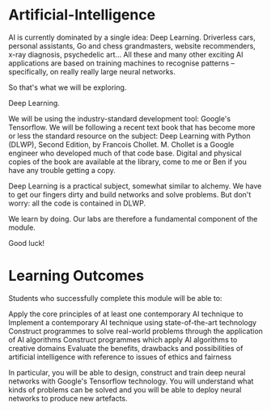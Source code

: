 # Artificial-Intelligence
AI is currently dominated by a single idea: Deep Learning. Driverless cars, personal assistants, Go and chess grandmasters, website recommenders, x-ray diagnosis, psychedelic art... All these and many other exciting AI applications are based on training machines to recognise patterns – specifically, on really really large neural networks.

So that's what we will be exploring.

Deep Learning.

We will be using the industry-standard development tool: Google's Tensorflow.
We will be following a recent text book that has become more or less the standard resource on the subject: Deep Learning with Python (DLWP), Second Edition, by Francois Chollet. M. Chollet is a Google engineer who developed much of that code base. Digital and physical copies of the book are available at the library, come to me or Ben if you have any trouble getting a copy.

Deep Learning is a practical subject, somewhat similar to alchemy. We have to get our fingers dirty and build networks and solve problems. But don't worry: all the code is contained in DLWP.

We learn by doing. Our labs are therefore a fundamental component of the module.


Good luck!

# Learning Outcomes

Students who successfully complete this module will be able to:

Apply the core principles of at least one contemporary AI technique to Implement a contemporary AI technique using state-of-the-art technology
Construct programmes to solve real-world problems through the application of AI algorithms
Construct programmes which apply AI algorithms to creative domains
Evaluate the benefits, drawbacks and possibilities of artificial intelligence with reference to issues of ethics and fairness

In particular, you will be able to design, construct and train deep neural networks with Google's Tensorflow technology. You will understand what kinds of problems can be solved and you will be able to deploy neural networks to produce new artefacts.
